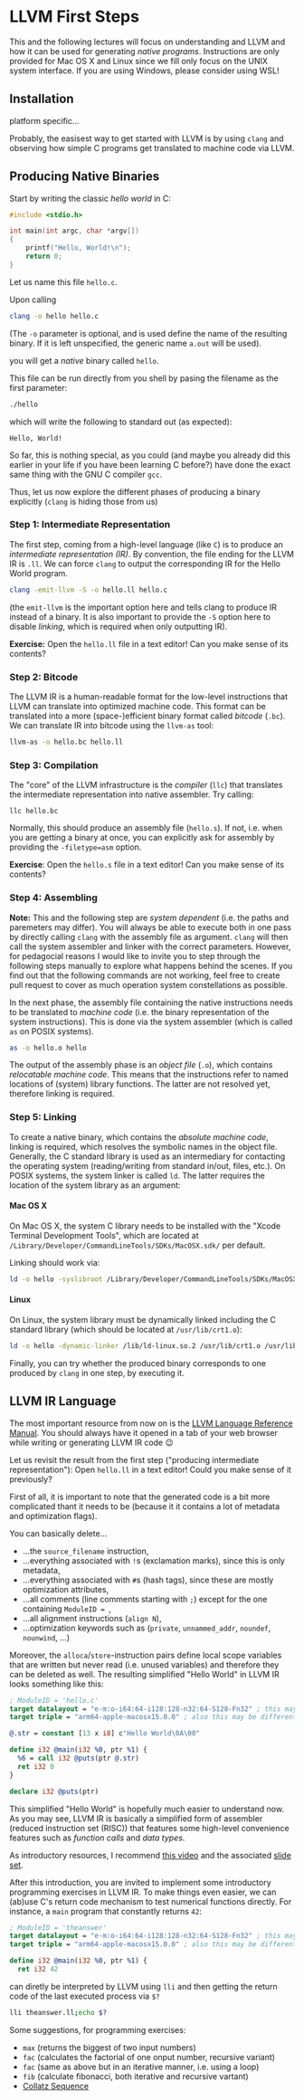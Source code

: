 # LLVM First Steps

This and the following lectures will focus on understanding and LLVM and how it can be used for generating _native programs_.
Instructions are only provided for Mac OS X and Linux since we fill only focus on the UNIX system interface.
If you are using Windows, please consider using WSL!

## Installation

platform specific...

Probably, the easisest way to get started with LLVM is by using `clang` and observing how simple C programs get translated to machine code via LLVM.


## Producing Native Binaries

Start by writing the classic _hello world_ in C:

```c 
#include <stdio.h>

int main(int argc, char *argv[]) 
{
    printf("Hello, World!\n");
    return 0;
}
```
Let us name this file `hello.c`. 

Upon calling 
```bash 
clang -o hello hello.c
```
(The `-o` parameter is optional, and is used define the name of the resulting binary. If it is left unspecified, the generic name `a.out` will be used).

you will get a _native_ binary called `hello`. 

This file can be run directly from you shell by pasing the filename as the first parameter:
```bash 
./hello
```
which will write the following to standard out (as expected):
```
Hello, World!
```

So far, this is nothing special, as you could (and maybe you already did this earlier in your life if you have been learning C before?) 
have done the exact same thing with the GNU C compiler `gcc`.

Thus, let us now explore the different phases of producing a binary explicitly (`clang` is hiding those from us)

### Step 1: Intermediate Representation

The first step, coming from a high-level language (like `C`) is to produce an _intermediate representation (IR)_.
By convention, the file ending for the LLVM IR is `.ll`.
We can force `clang` to output the corresponding IR for the Hello World program.


```bash
clang -emit-llvm -S -o hello.ll hello.c 
```
(the `emit-llvm` is the important option here and tells clang to produce IR instead of a binary. It is also important to provide the `-S` option here to disable _linking_, which is required when only  outputting IR).


**Exercise:** Open the `hello.ll` file in a text editor! Can you make sense of its contents?

### Step 2: Bitcode

The LLVM IR is a human-readable format for the low-level instructions that LLVM can translate into optimized machine code.
This format can be translated into a more (space-)efficient binary format called _bitcode_ (`.bc`).
We can translate IR into bitcode using the `llvm-as` tool:

```bash
llvm-as -o hello.bc hello.ll
```

### Step 3: Compilation

The "core" of the LLVM infrastructure is the _compiler_ (`llc`) that translates the intermediate representation into native assembler.
Try calling:

```
llc hello.bc
```
Normally, this should produce an assembly file (`hello.s`).
If not, i.e. when you are getting a binary at once, you can explicitly ask for assembly by providing the `-filetype=asm` option.

**Exercise**: Open the `hello.s` file in a text editor! Can you make sense of its contents?


### Step 4: Assembling

**Note:** This and the following step are _system dependent_ (i.e. the paths and paremeters may differ). 
You will always be able to execute both in one pass by directly calling `clang` with the assembly file as argument.
`clang` will then call the system assembler and linker with the correct parameters.
However, for pedagocial reasons I would like to invite you to step through the following steps manually 
to explore what happens behind the scenes. 
If you find out that the following commands are not working, feel free to create pull request to cover as much operation system constellations as possible.


In the next phase, the assembly file containing the native instructions needs to be translated to _machine code_ (i.e. the binary representation of the system instructions). 
This is done via the system assembler (which is called `as` on POSIX systems).
```bash
as -o hello.o hello
```

The output of the assembly phase is an _object file_ (`.o`), which contains _relocatable machine code_.
This means that the instructions refer to named locations of (system) library functions.
The latter are not resolved yet, therefore linking is required.

### Step 5: Linking 

To create a native binary, which contains the _absolute machine code_, linking is required, which 
resolves the symbolic names in the object file.
Generally, the C standard library is used as an intermediary for contacting the operating system (reading/writing from standard in/out, files, etc.).
On POSIX systems, the system linker is called `ld`.
The latter requires the location of the system library as an argument:

#### Mac OS X

On Mac OS X, the system C library needs to be installed with the "Xcode Terminal Development Tools", which are located at `/Library/Developer/CommandLineTools/SDKs/MacOSX.sdk/` per default.

Linking should work via:
```bash 
ld -o hello -syslibroot /Library/Developer/CommandLineTools/SDKs/MacOSX.sdk/ -lSystem hello.o
```

#### Linux 

On Linux, the system library must be dynamically linked including the C standard library (which should be located at `/usr/lib/crt1.o`):

```bash
ld -o hello -dynamic-linker /lib/ld-linux.so.2 /usr/lib/crt1.o /usr/lib/crti.o output.o -lc /usr/lib/crtn.o
```

Finally, you can try whether the produced binary corresponds to one produced by `clang` in one step, by executing it.


## LLVM IR Language


The most important resource from now on is the [LLVM Language Reference Manual](https://llvm.org/docs/LangRef.html).
You should always have it opened in a tab of your web browser while writing or generating LLVM IR code :wink:

Let us revisit the result from the first step ("producing intermediate representation"): Open `hello.ll` in a text editor!
Could you make sense of it previously?

First of all, it is important to note that the generated code is a bit more complicated thant it needs to be (because it 
it contains a lot of metadata and optimization flags).

You can basically delete... 
- ...the `source_filename` instruction,
- ...everything associated with `!`s (exclamation marks), since this is only metadata,
- ...everything associated with `#`s (hash tags), since these are mostly optimization attributes,
- ...all comments (line comments starting with `;`) except for the one containing `ModuleID = `,
- ...all alignment instructions (`align N`),
- ...optimization keywords such as (`private`, `unnammed_addr`, `noundef`, `nounwind`, ...)


Moreover, the `alloca`/`store`-instruction pairs define local scope variables that are written but never read (i.e. unused variables) and therefore they can be deleted as well.
The resulting simplified "Hello World" in LLVM IR looks something like this:


```llvm 
; ModuleID = 'hello.c'
target datalayout = "e-m:o-i64:64-i128:128-n32:64-S128-Fn32" ; this may be different on your system
target triple = "arm64-apple-macosx15.0.0" ; also this may be different on you system

@.str = constant [13 x i8] c"Hello World\0A\00"

define i32 @main(i32 %0, ptr %1) {
  %6 = call i32 @puts(ptr @.str)
  ret i32 0
}

declare i32 @puts(ptr)
```

This simplified "Hello World" is hopefully much easier to understand now.
As you may see, LLVM IR is basically a simplified form of assembler (reduced instruction set (RISC)) that features some high-level convenience features such as _function calls_ and _data types_. 

As introductory resources, I recommend [this video](https://www.youtube.com/watch?v=m8G_S5LwlTo) and the associated [slide set](https://llvm.org/devmtg/2019-04/slides/Tutorial-Bridgers-LLVM_IR_tutorial.pdf).

After this introduction, you are invited to implement some introductory programming exercises in LLVM IR. 
To make things even easier, we can (ab)use C's return code mechanism to test numerical functions directly.
For instance, a `main` program that constantly returns `42`:

```llvm 
; ModuleID = 'theanswer'
target datalayout = "e-m:o-i64:64-i128:128-n32:64-S128-Fn32" ; this may be different on your system
target triple = "arm64-apple-macosx15.0.0" ; also this may be different on you system

define i32 @main(i32 %0, ptr %1) {
  ret i32 42

```

can diretly be interpreted by LLVM using `lli` and then getting the return code of the last executed process via `$?`

```bash
lli theanswer.ll;echo $?
```

Some suggestions, for programming exercises:

- `max` (returns the biggest of two input numbers)
- `fac` (calculates the factorial of one onput number, recursive variant)
- `fac` (same as above but in an iterative manner, i.e. using a loop)
- `fib` (calculate fibonacci, both iterative and recursive vartant)
- [Collatz Sequence](https://en.wikipedia.org/wiki/Collatz_conjecture)
